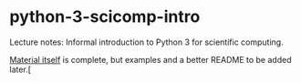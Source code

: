 # python-3-scicomp-intro

Lecture notes: Informal introduction to Python 3 for scientific computing.

[Material itself](python_scicomp_notes.pdf) is complete, but examples and a better README to be added later.[
